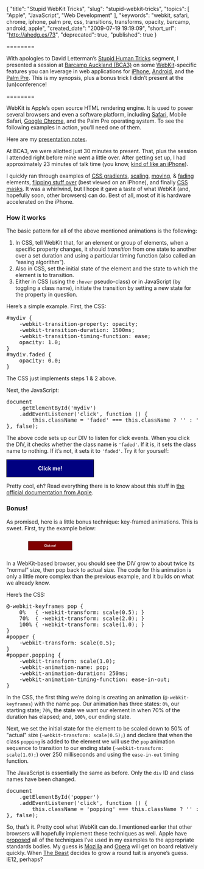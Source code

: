 {
  "title": "Stupid WebKit Tricks",
  "slug": "stupid-webkit-tricks",
  "topics": [
    "Apple",
    "JavaScript",
    "Web Development"
  ],
  "keywords": "webkit, safari, chrome, iphone, palm pre, css, transitions, transforms, opacity, barcamp, android, apple",
  "created_date": "2009-07-19 19:19:09",
  "short_url": "http://ahedg.es/73",
  "deprecated": true,
  "published": true
}

========

With apologies to David Letterman’s [Stupid Human Tricks](http://www.youtube.com/watch?v=g-dE_TJfOVg) segment, I presented a session at [Barcamp Auckland (BCA3)](http://bca.geek.nz/) on some [WebKit](http://webkit.org/)-specific features you can leverage in web applications for [iPhone](http://www.apple.com/iphone/), [Android](http://www.android.com/), and the [Palm Pre](http://www.palm.com/us/products/phones/pre/). This is my synopsis, plus a bonus trick I didn’t present at the (un)conference!

========

WebKit is Apple’s open source HTML rendering engine. It is used to power several browsers and even a software platform, including [Safari](http://www.apple.com/safari/), Mobile Safari, [Google Chrome](http://www.google.com/chrome), and the Palm Pre operating system. To see the following examples in action, you’ll need one of them.

Here are my [presentation notes](http://segdeha.com/bca/stupid-webkit-tricks.html).

At BCA3, we were allotted just 30 minutes to present. That, plus the session I attended right before mine went a little over. After getting set up, I had approximately 23 minutes of talk time (you know, [kind of like an iPhone](http://www.latimes.com/business/la-fi-iphone3-2009jul03,0,2546606.story)).

I quickly ran through examples of [CSS gradients](http://segdeha.com/experiments/css-gradients/index.html), [scaling](http://segdeha.com/experiments/css-transitions/dock.html), [moving](http://segdeha.com/experiments/css-transitions/classnames.html), & [fading](http://segdeha.com/experiments/css-transitions/opacity.html) elements, [flipping stuff over](http://segdeha.com/experiments/css-transitions/flipper.html) (best viewed on an iPhone), and finally [CSS masks](http://segdeha.com/experiments/css-transitions/masks.html). It was a whirlwind, but I hope it gave a taste of what WebKit (and, hopefully soon, other browsers) can do. Best of all, most of it is hardware accelerated on the iPhone.

### How it works

The basic pattern for all of the above mentioned animations is the following:

1. In CSS, tell WebKit that, for an element or group of elements, when a specific property changes, it should _transition_ from one state to another over a set duration and using a particular timing function (also called an “easing algorithm”).
2. Also in CSS, set the initial state of the element and the state to which the element is to transition.
3. Either in CSS (using the `:hover` pseudo-class) or in JavaScript (by toggling a class name), initiate the transition by setting a new state for the property in question.


Here’s a simple example. First, the CSS:

<pre class="sh_css">
#mydiv {
    -webkit-transition-property: opacity;
    -webkit-transition-duration: 1500ms;
    -webkit-transition-timing-function: ease;
    opacity: 1.0;
}
#mydiv.faded {
    opacity: 0.0;
}
</pre>

The CSS just implements steps 1 & 2 above.

Next, the JavaScript:

<pre class="sh_javascript">
document
    .getElementById('mydiv')
    .addEventListener('click', function () {
        this.className = 'faded' === this.className ? '' : 'faded';
}, false);
</pre>

The above code sets up our DIV to listen for click events. When you click the DIV, it checks whether the class name is `'faded'`. If it is, it sets the class name to nothing. If it’s not, it sets it to `'faded'`. Try it for yourself:

<style type="text/css">
#mydiv {
    -webkit-transition-property: opacity;
    -webkit-transition-duration: 1500ms;
    -webkit-transition-timing-function: ease;
    opacity: 1.0;
}
#mydiv.faded {
    opacity: 0.0;
}
</style>

<div style="border:solid 1px black;margin: 1em 0;padding: 1em;background: navy;color: white;font-weight: bold;width: 200px;text-align: center;" id="mydiv">Click me!</div>

<script type="text/javascript">
document
    .getElementById('mydiv')
    .addEventListener('click', function () {
        this.className = 'faded' === this.className ? '' : 'faded';
}, false);
</script>

Pretty cool, eh? Read everything there is to know about this stuff in [the official documentation from Apple](http://developer.apple.com/safari/library/documentation/InternetWeb/Conceptual/SafariVisualEffectsProgGuide/Introduction/Introduction.html).

### Bonus!

As promised, here is a little bonus technique: key-framed animations. This is sweet. First, try the example below:

<style type="text/css">
@-webkit-keyframes pop {
    0%   { -webkit-transform: scale(0.5); }
    70%  { -webkit-transform: scale(2.0); }
    100% { -webkit-transform: scale(1.0); }
}
#popper {
  -webkit-transform: scale(0.5);
}
#popper.popping {
  -webkit-transform: scale(1.0);
  -webkit-animation-name: pop;
  -webkit-animation-duration: 250ms;
  -webkit-animation-timing-function: ease-in-out;
}
</style>

<div style="border:solid 1px black;margin: 1em 0;padding: 1em;background: maroon;color: white;font-weight: bold;width: 200px;text-align: center;" id="popper">Click me!</div>

<script type="text/javascript">
document
    .getElementById('popper')
    .addEventListener('click', function () {
        this.className = 'popping' === this.className ? '' : 'popping';
}, false);
</script>

In a WebKit-based browser, you should see the DIV grow to about twice its “normal” size, then pop back to actual size. The code for this animation is only a little more complex than the previous example, and it builds on what we already know.

Here’s the CSS:

<pre class="sh_css">
@-webkit-keyframes pop {
    0%   { -webkit-transform: scale(0.5); }
    70%  { -webkit-transform: scale(2.0); }
    100% { -webkit-transform: scale(1.0); }
}
#popper {
    -webkit-transform: scale(0.5);
}
#popper.popping {
    -webkit-transform: scale(1.0);
    -webkit-animation-name: pop;
    -webkit-animation-duration: 250ms;
    -webkit-animation-timing-function: ease-in-out;
}
</pre>

In the CSS, the first thing we’re doing is creating an animation (`@-webkit-keyframes`) with the name `pop`. Our animation has three states: `0%`, our starting state; `70%`, the state we want our element in when 70% of the duration has elapsed; and, `100%`, our ending state.

Next, we set the initial state for the element to be scaled down to 50% of "actual" size (`-webkit-transform: scale(0.5);`) and declare that when the class `popping` is added to the element we will use the `pop` animation sequence to transition to our ending state (`-webkit-transform: scale(1.0);`) over 250 milliseconds and using the `ease-in-out` timing function.

The JavaScript is essentially the same as before. Only the `div` ID and class names have been changed.

<pre class="sh_javascript">
document
    .getElementById('popper')
    .addEventListener('click', function () {
        this.className = 'popping' === this.className ? '' : 'popping';
}, false);
</pre>

So, that’s it. Pretty cool what WebKit can do. I mentioned earlier that other browsers will hopefully implement these techniques as well. Apple have [proposed](http://webkit.org/specs/) all of the techniques I’ve used in my examples to the appropriate standards bodies. My guess is [Mozilla](http://www.mozilla.org/) and [Opera](http://www.opera.com/) will get on board relatively quickly. When [The Beast](http://www.microsoft.com/ie/) decides to grow a round tuit is anyone’s guess. IE12, perhaps?
